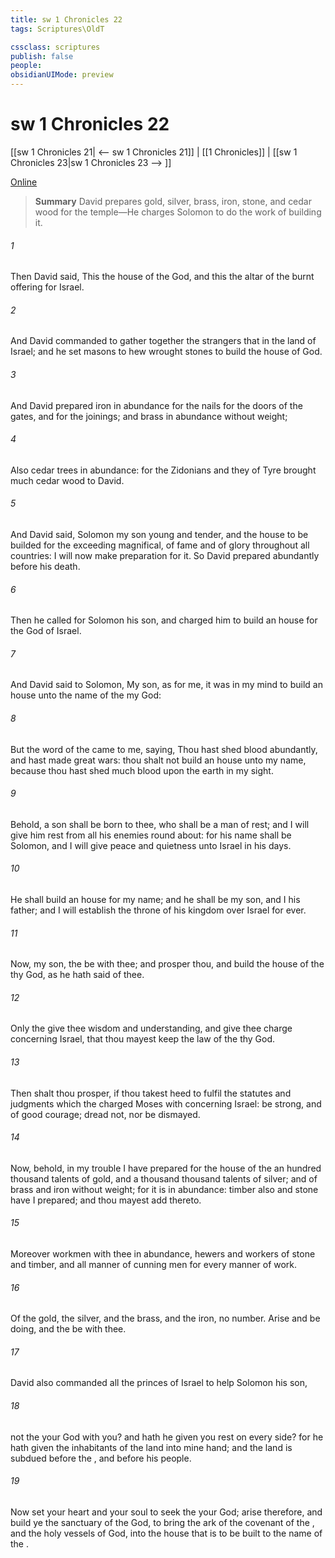 ```yaml
---
title: sw 1 Chronicles 22
tags: Scriptures\OldT

cssclass: scriptures
publish: false
people:
obsidianUIMode: preview
---
```


# sw 1 Chronicles 22
[[sw 1 Chronicles 21| <-- sw 1 Chronicles 21]] | [[1 Chronicles]] | [[sw 1 Chronicles 23|sw 1 Chronicles 23 --> ]]

[Online](https://churchofjesuschrist.org/study/scriptures/ot/1-chr/22?lang=eng)

> __Summary__
David prepares gold, silver, brass, iron, stone, and cedar wood for the temple—He charges Solomon to do the work of building it.

###### 1 
Then David said, This  the house of the  God, and this  the altar of the burnt offering for Israel.

###### 2 
And David commanded to gather together the strangers that  in the land of Israel; and he set masons to hew wrought stones to build the house of God.

###### 3 
And David prepared iron in abundance for the nails for the doors of the gates, and for the joinings; and brass in abundance without weight;

###### 4 
Also cedar trees in abundance: for the Zidonians and they of Tyre brought much cedar wood to David.

###### 5 
And David said, Solomon my son  young and tender, and the house  to be builded for the   exceeding magnifical, of fame and of glory throughout all countries: I will  now make preparation for it. So David prepared abundantly before his death.

###### 6 
Then he called for Solomon his son, and charged him to build an house for the  God of Israel.

###### 7 
And David said to Solomon, My son, as for me, it was in my mind to build an house unto the name of the  my God:

###### 8 
But the word of the  came to me, saying, Thou hast shed blood abundantly, and hast made great wars: thou shalt not build an house unto my name, because thou hast shed much blood upon the earth in my sight.

###### 9 
Behold, a son shall be born to thee, who shall be a man of rest; and I will give him rest from all his enemies round about: for his name shall be Solomon, and I will give peace and quietness unto Israel in his days.

###### 10 
He shall build an house for my name; and he shall be my son, and I  his father; and I will establish the throne of his kingdom over Israel for ever.

###### 11 
Now, my son, the  be with thee; and prosper thou, and build the house of the  thy God, as he hath said of thee.

###### 12 
Only the  give thee wisdom and understanding, and give thee charge concerning Israel, that thou mayest keep the law of the  thy God.

###### 13 
Then shalt thou prosper, if thou takest heed to fulfil the statutes and judgments which the  charged Moses with concerning Israel: be strong, and of good courage; dread not, nor be dismayed.

###### 14 
Now, behold, in my trouble I have prepared for the house of the  an hundred thousand talents of gold, and a thousand thousand talents of silver; and of brass and iron without weight; for it is in abundance: timber also and stone have I prepared; and thou mayest add thereto.

###### 15 
Moreover  workmen with thee in abundance, hewers and workers of stone and timber, and all manner of cunning men for every manner of work.

###### 16 
Of the gold, the silver, and the brass, and the iron,  no number. Arise  and be doing, and the  be with thee.

###### 17 
David also commanded all the princes of Israel to help Solomon his son, 

###### 18 
 not the  your God with you? and hath he  given you rest on every side? for he hath given the inhabitants of the land into mine hand; and the land is subdued before the , and before his people.

###### 19 
Now set your heart and your soul to seek the  your God; arise therefore, and build ye the sanctuary of the  God, to bring the ark of the covenant of the , and the holy vessels of God, into the house that is to be built to the name of the .

